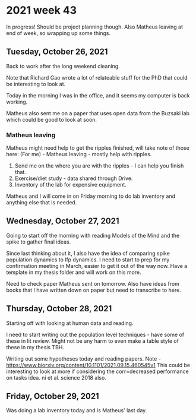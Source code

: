 # 2021 week 43

In progress! Should be project planning though.
Also Matheus leaving at end of week, so wrapping up some things.

## Tuesday, October 26, 2021

Back to work after the long weekend cleaning.

Note that Richard Gao wrote a lot of relateable stuff for the PhD that could be interesting to look at.

Today in the morning I was in the office, and it seems my computer is back working.

Matheus also sent me on a paper that uses open data from the Buzsaki lab which could be good to look at soon.

### Matheus leaving

Matheus might need help to get the ripples finished, will take note of those here:
(For me) - Matheus leaving - mostly help with ripples.
1. Send me on the where you are with the ripples - I can help you finish that.
2. Exercise/diet study - data shared through Drive.
3. Inventory of the lab for expensive equipment.

Matheus and I will come in on Friday morning to do lab inventory and anything else that is needed.

## Wednesday, October 27, 2021

Going to start off the morning with reading Models of the Mind and the spike to gather final ideas.

Since last thinking about it, I also have the idea of comparing spike population dynamics to lfp dynamics.
I need to start to prep for my confirmation meeting in March, easier to get it out of the way now.
Have a template in my thesis folder and will work on this more.

Need to check paper Matheus sent on tomorrow.
Also have ideas from books that I have written down on paper but need to transcribe to here.

## Thursday, October 28, 2021

Starting off with looking at human data and reading.

I need to start writing out the population level techniques - have some of these in lit review.
Might not be any harm to even make a table style of these in my thesis TBH.

Writing out some hypotheses today and reading papers. Note - https://www.biorxiv.org/content/10.1101/2021.09.15.460545v1
This could be interesting to look at more if considering the corr=decreased performance on tasks idea.
ni et al. science 2018 also.

## Friday, October 29, 2021

Was doing a lab inventory today and is Matheus' last day.
